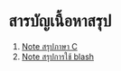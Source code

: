 # สารบัญเนื้อหาสรุป

1. [Note สรุปภาษา C](#NoteสรุปภาษาC)
2. [Note สรุปการใช้ blash](#Noteสรุปการใช้blash)



